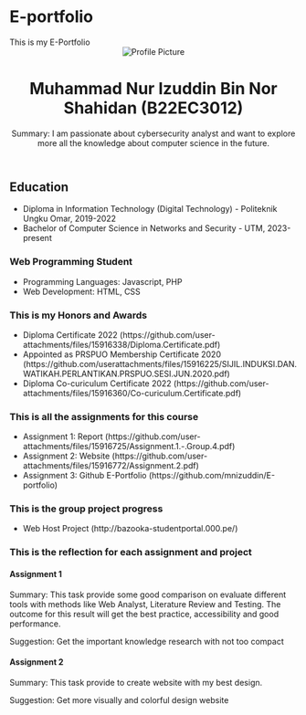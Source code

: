 # E-portfolio
<!DOCTYPE html>
<html lang="en">
<head>
	 This is my E-Portfolio 
	<link rel="stylesheet" href="styles.css">
</head>
<body>
	<header>
		<img src="https://github.com/mnizuddin/E-portfolio/assets/154438734/e02670b6-dee3-4d6f-ab76-90a1cabccd28"
 alt="Profile Picture">
		<h1> Muhammad Nur Izuddin Bin Nor Shahidan (B22EC3012)</h1>
		<p>Summary: I am passionate about cybersecurity analyst and want to explore more all the knowledge about computer science in the future.</p>
	</header>
	<section id="core">
	<h2>Education</h2>
	<ul>
		<li>Diploma in Information Technology (Digital Technology) - Politeknik Ungku Omar, 2019-2022 </li>
		<li>Bachelor of Computer Science in Networks and Security - UTM, 2023-present </li>
	</ul>
	<h3>Web Programming Student</h3>
	<ul>
		<li>Programming Languages: Javascript, PHP</li>
		<li>Web Development: HTML, CSS</li>
	</ul> 
	</section>
	<section id="additional">
	<h3>This is my Honors and Awards</h3>
	<ul>
		<li> Diploma Certificate 2022 (https://github.com/user-attachments/files/15916338/Diploma.Certificate.pdf) </li>
  		<li> Appointed as PRSPUO Membership Certificate  2020 (https://github.com/userattachments/files/15916225/SIJIL.INDUKSI.DAN.WATIKAH.PERLANTIKAN.PRSPUO.SESI.JUN.2020.pdf) </li> 
    		<li> Diploma Co-curiculum Certificate 2022 (https://github.com/user-attachments/files/15916360/Co-curiculum.Certificate.pdf) </li>
	 </section>
	<section id="assignments-project">
	<h3>This is all the assignments for this course</h3>
	<ul>
		<li> Assignment 1: Report (https://github.com/user-attachments/files/15916725/Assignment.1.-.Group.4.pdf) </li>
  		<li> Assignment 2: Website (https://github.com/user-attachments/files/15916772/Assignment.2.pdf) </li>
    		<li>Assignment 3: Github E-Portfolio (https://github.com/mnizuddin/E-portfolio) </li> 
	</ul>
 	<h3> This is the group project progress</h3>
  	<ul>
		<li> Web Host Project (http://bazooka-studentportal.000.pe/) </li>
	</ul>
	</section>
 	<section id="reflections">
  	<h3> This is the reflection for each assignment and project</h3>
	<article>
		<h4>Assignment 1</h4>
   		<p> Summary: This task provide some good comparison on evaluate different tools with methods like Web Analyst, Literature Review and Testing. The outcome for this result will get the best practice, accessibility and good performance. </p>
     		<p> Suggestion: Get the important knowledge research with not too compact</p>
       		<h4> Assignment 2</h4>
	 	<p> Summary: This task provide to create website with my best design.</p>
   		<p> Suggestion: Get more visually and colorful design website</p>
	</article>
	</section>	
</body>
</html> 
